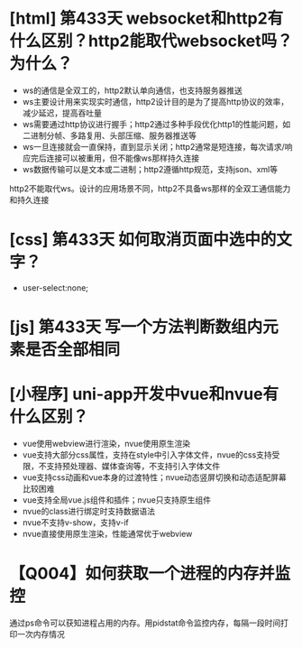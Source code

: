 # [html] 第433天 websocket和http2有什么区别？http2能取代websocket吗？为什么？

- ws的通信是全双工的，http2默认单向通信，也支持服务器推送
- ws主要设计用来实现实时通信，http2设计目的是为了提高http协议的效率，减少延迟，提高吞吐量
- ws需要通过http协议进行握手；http2通过多种手段优化http1的性能问题，如二进制分帧、多路复用、头部压缩、服务器推送等
- ws一旦连接就会一直保持，直到显示关闭；http2通常是短连接，每次请求/响应完后连接可以被重用，但不能像ws那样持久连接
- ws数据传输可以是文本或二进制；http2遵循http规范，支持json、xml等

http2不能取代ws。设计的应用场景不同，http2不具备ws那样的全双工通信能力和持久连接

# [css] 第433天 如何取消页面中选中的文字？

- user-select:none;

# [js] 第433天 写一个方法判断数组内元素是否全部相同

# [小程序] uni-app开发中vue和nvue有什么区别？

- vue使用webview进行渲染，nvue使用原生渲染
- vue支持大部分css属性，支持在style中引入字体文件，nvue的css支持受限，不支持预处理器、媒体查询等，不支持引入字体文件
- vue支持css动画和vue本身的过渡特性；nvue动态竖屏切换和动态适配屏幕比较困难
- vue支持全局vue.js组件和插件；nvue只支持原生组件
- nvue的class进行绑定时支持数据语法
- nvue不支持v-show，支持v-if
- nvue直接使用原生渲染，性能通常优于webview

# 【Q004】如何获取一个进程的内存并监控

通过ps命令可以获知进程占用的内存。用pidstat命令监控内存，每隔一段时间打印一次内存情况
